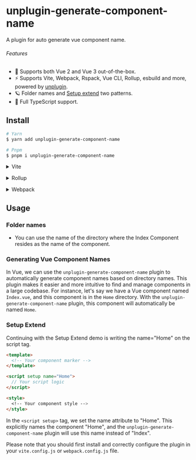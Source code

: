 # unplugin-generate-component-name

A plugin for auto generate vue component name.

###### Features

- 💚 Supports both Vue 2 and Vue 3 out-of-the-box.
- ⚡️ Supports Vite, Webpack, Rspack, Vue CLI, Rollup, esbuild and more, powered by <a href="https://github.com/unjs/unplugin">unplugin</a>.
- 🪐 Folder names and [Setup extend](https://cn.vuejs.org/api/sfc-script-setup.html#script-setup) two patterns.
- 🦾 Full TypeScript support.

## Install

```bash
# Yarn
$ yarn add unplugin-generate-component-name

# Pnpm
$ pnpm i unplugin-generate-component-name
```

<details>
<summary>Vite</summary><br>

```ts
// vite.config.ts
import GenerateComponentName from 'unplugin-generate-component-name/vite'

export default defineConfig({
  plugins: [
    GenerateComponentName({ /* options */ }),
  ],
})
```

<br></details>

<details>
<summary>Rollup</summary><br>

```ts
// rollup.config.js
import GenerateComponentName from 'unplugin-generate-component-name/rollup'

export default {
  plugins: [
    GenerateComponentName({ /* options */ }),
  ],
}
```

<br></details>

<details>
<summary>Webpack</summary><br>

```ts
// webpack.config.js
module.exports = {
  /* ... */
  plugins: [
    require('unplugin-generate-component-name/webpack').default({ /* options */ }),
  ],
}
```

<br></details>

## Usage

### Folder names

- You can use the name of the directory where the Index Component resides as the name of the component.

### Generating Vue Component Names

In Vue, we can use the `unplugin-generate-component-name` plugin to automatically generate component names based on directory names. This plugin makes it easier and more intuitive to find and manage components in a large codebase. For instance, let's say we have a Vue component named `Index.vue`, and this component is in the `Home` directory. With the `unplugin-generate-component-name` plugin, this component will automatically be named `Home`.

### Setup Extend

Continuing with the Setup Extend demo is writing the name="Home" on the script tag.

```html
<template>
  <!-- Your component marker -->
</template>

<script setup name="Home">
  // Your script logic
</script>

<style>
  <!-- Your component style -->
</style>
```

In the `<script setup>` tag, we set the name attribute to "Home". This explicitly names the component "Home", and the `unplugin-generate-component-name` plugin will use this name instead of "Index".

Please note that you should first install and correctly configure the plugin in your `vite.config.js` or `webpack.config.js` file.
